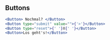## Buttons

```jsx padded
<Button> Nochmal? </Button>
<Button type="submit" value="">{'>'}</Button>
<Button type="reset">{' '}X{' '}</Button>
<Button>Los geht's!</Button>
```
